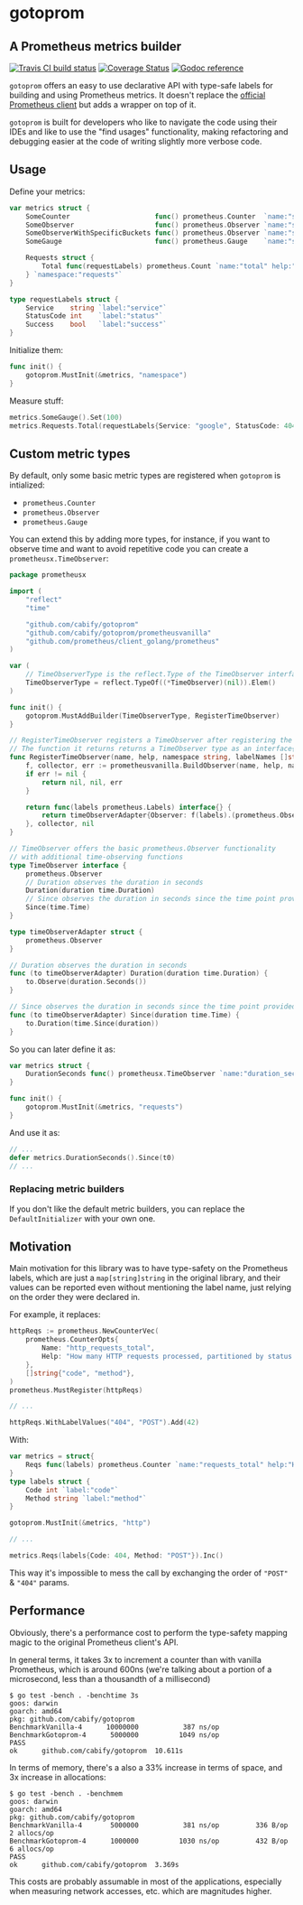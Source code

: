 # gotoprom
## A Prometheus metrics builder

[![Travis CI build status](https://travis-ci.com/cabify/gotoprom.svg?branch=master)](https://travis-ci.com/cabify/gotoprom)
[![Coverage Status](https://coveralls.io/repos/github/cabify/gotoprom/badge.svg)](https://coveralls.io/github/cabify/gotoprom)
[![Godoc reference](https://camo.githubusercontent.com/3dee8c5a6dfd3437210ba7233e243c1d6131ad87/68747470733a2f2f676f646f632e6f72672f6769746875622e636f6d2f6361626966792f676f2d6c6f6767696e673f7374617475732e706e67)](https://godoc.org/github.com/cabify/gotoprom)

`gotoprom` offers an easy to use declarative API with type-safe labels for building and using Prometheus metrics.
It doesn't replace the [official Prometheus client](https://github.com/prometheus/client_golang)
but adds a wrapper on top of it.

`gotoprom` is built for developers who like to navigate the code using their IDEs and like to use
the "find usages" functionality, making refactoring and debugging easier at the code of writing
slightly more verbose code.

## Usage

Define your metrics:

```go
var metrics struct {
	SomeCounter                     func() prometheus.Counter  `name:"some_counter" help:"some counter"`
	SomeObserver                    func() prometheus.Observer `name:"some_observer" help:"Some observer with default buckets"`
	SomeObserverWithSpecificBuckets func() prometheus.Observer `name:"some_observer_with_buckets" help:"Some observer with default buckets" buckets:".01,.05,.1"`
	SomeGauge                       func() prometheus.Gauge    `name:"some_gauge" help:"Some gauge"`

	Requests struct {
		Total func(requestLabels) prometheus.Count `name:"total" help:"Total amount of requests served"`
	} `namespace:"requests"`
}

type requestLabels struct {
	Service    string `label:"service"`
	StatusCode int    `label:"status"`
	Success    bool   `label:"success"`
}
```

Initialize them:

```go
func init() {
	gotoprom.MustInit(&metrics, "namespace")
}
```

Measure stuff:

```go
metrics.SomeGauge().Set(100)
metrics.Requests.Total(requestLabels{Service: "google", StatusCode: 404, Success: false}).Inc()
```

## Custom metric types

By default, only some basic metric types are registered when `gotoprom` is intialized:
* `prometheus.Counter`
* `prometheus.Observer`
* `prometheus.Gauge`

You can extend this by adding more types, for instance, if you want to observe time and want
to avoid repetitive code you can create a `prometheusx.TimeObserver`:
```go
package prometheusx

import (
	"reflect"
	"time"

	"github.com/cabify/gotoprom"
	"github.com/cabify/gotoprom/prometheusvanilla"
	"github.com/prometheus/client_golang/prometheus"
)

var (
	// TimeObserverType is the reflect.Type of the TimeObserver interface
	TimeObserverType = reflect.TypeOf((*TimeObserver)(nil)).Elem()
)

func init() {
	gotoprom.MustAddBuilder(TimeObserverType, RegisterTimeObserver)
}

// RegisterTimeObserver registers a TimeObserver after registering the underlying prometheus.Observer in the prometheus.Registerer provided
// The function it returns returns a TimeObserver type as an interface{}
func RegisterTimeObserver(name, help, namespace string, labelNames []string, tag reflect.StructTag) (func(prometheus.Labels) interface{}, prometheus.Collector, error) {
	f, collector, err := prometheusvanilla.BuildObserver(name, help, namespace, labelNames, tag)
	if err != nil {
		return nil, nil, err
	}

	return func(labels prometheus.Labels) interface{} {
		return timeObserverAdapter{Observer: f(labels).(prometheus.Observer)}
	}, collector, nil
}

// TimeObserver offers the basic prometheus.Observer functionality
// with additional time-observing functions
type TimeObserver interface {
	prometheus.Observer
	// Duration observes the duration in seconds
	Duration(duration time.Duration)
	// Since observes the duration in seconds since the time point provided
	Since(time.Time)
}

type timeObserverAdapter struct {
	prometheus.Observer
}

// Duration observes the duration in seconds
func (to timeObserverAdapter) Duration(duration time.Duration) {
	to.Observe(duration.Seconds())
}

// Since observes the duration in seconds since the time point provided
func (to timeObserverAdapter) Since(duration time.Time) {
	to.Duration(time.Since(duration))
}
```

So you can later define it as:

```go
var metrics struct {
	DurationSeconds func() prometheusx.TimeObserver `name:"duration_seconds" help:"Duration in seconds"`
}

func init() {
	gotoprom.MustInit(&metrics, "requests")
}
```

And use it as:

```go
// ...
defer metrics.DurationSeconds().Since(t0)
// ...
```

### Replacing metric builders
If you don't like the default metric builders, you can replace the `DefaultInitializer` with your own one.

## Motivation

Main motivation for this library was to have type-safety on the Prometheus labels, which are
just a `map[string]string` in the original library, and their values can be reported even
without mentioning the label name, just relying on the order they were declared in.

For example, it replaces:
```go
httpReqs := prometheus.NewCounterVec(
    prometheus.CounterOpts{
        Name: "http_requests_total",
        Help: "How many HTTP requests processed, partitioned by status code and HTTP method.",
    },
    []string{"code", "method"},
)
prometheus.MustRegister(httpReqs)

// ...

httpReqs.WithLabelValues("404", "POST").Add(42)
```

With:
```go
var metrics = struct{
	Reqs func(labels) prometheus.Counter `name:"requests_total" help:"How many HTTP requests processed, partitioned by status code and HTTP method."`
}
type labels struct {
	Code int `label:"code"`
	Method string `label:"method"`
}

gotoprom.MustInit(&metrics, "http")

// ...

metrics.Reqs(labels{Code: 404, Method: "POST"}).Inc()
```

This way it's impossible to mess the call by exchanging the order of `"POST"` & `"404"` params.

## Performance

Obviously, there's a performance cost to perform the type-safety mapping magic to the original
Prometheus client's API.

In general terms, it takes 3x to increment a counter than with vanilla Prometheus, which is
around 600ns (we're talking about a portion of a microsecond, less than a thousandth of a millisecond)

```
$ go test -bench . -benchtime 3s
goos: darwin
goarch: amd64
pkg: github.com/cabify/gotoprom
BenchmarkVanilla-4    	10000000	       387 ns/op
BenchmarkGotoprom-4   	 5000000	      1049 ns/op
PASS
ok  	github.com/cabify/gotoprom	10.611s
```

In terms of memory, there's a also a 33% increase in terms of space, and 3x increase in allocations:

```
$ go test -bench . -benchmem
goos: darwin
goarch: amd64
pkg: github.com/cabify/gotoprom
BenchmarkVanilla-4    	 5000000	       381 ns/op	     336 B/op	       2 allocs/op
BenchmarkGotoprom-4   	 1000000	      1030 ns/op	     432 B/op	       6 allocs/op
PASS
ok  	github.com/cabify/gotoprom	3.369s
```

This costs are probably assumable in most of the applications, especially when measuring
network accesses, etc. which are magnitudes higher.
